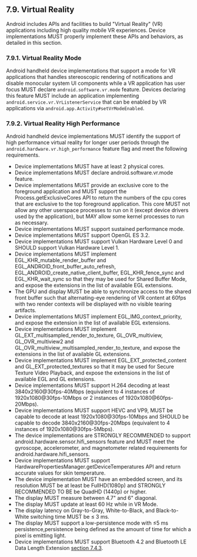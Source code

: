 ## 7.9\. Virtual Reality

Android includes APIs and facilities to build "Virtual Reality" (VR) applications including high
quality mobile VR experiences. Device implementations MUST properly implement these APIs and
behaviors, as detailed in this section.

### 7.9.1\. Virtual Reality Mode

Android handheld device implementations that support a mode for VR applications that handles
stereoscopic rendering of notifications and disable monocular system UI components while a VR
application has user focus MUST declare `android.software.vr.mode` feature. Devices declaring this
feature MUST include an application implementing `android.service.vr.VrListenerService` that can be
enabled by VR applications via `android.app.Activity#setVrModeEnabled`.

### 7.9.2\. Virtual Reality High Performance

Android handheld device implementations MUST identify the support of high performance virtual
reality for longer user periods through the `android.hardware.vr.high_performance` feature flag and
meet the following requirements.

*   Device implementations MUST have at least 2 physical cores.
*   Device implementations MUST declare android.software.vr.mode feature.
*   Device implementations MUST provide an exclusive core to the foreground application and MUST
    support the Process.getExclusiveCores API to return the numbers of the cpu cores that are
    exclusive to the top foreground application. This core MUST not allow any other userspace
    processes to run on it (except device drivers used by the application), but MAY allow some
    kernel processes to run as necessary.
*   Device implementations MUST support sustained performance mode.
*   Device implementations MUST support OpenGL ES 3.2.
*   Device implementations MUST support Vulkan Hardware Level 0 and SHOULD support
    Vulkan Hardware Level 1.
*   Device implementations MUST implement EGL_KHR_mutable_render_buffer and
    EGL_ANDROID_front_buffer_auto_refresh, EGL_ANDROID_create_native_client_buffer,
    EGL_KHR_fence_sync and EGL_KHR_wait_sync so that they may be used for Shared Buffer Mode, and
    expose the extensions in the list of available EGL extensions.
*   The GPU and display MUST be able to synchronize access to the shared front buffer such that
    alternating-eye rendering of VR content at 60fps with two render contexts will be displayed with
    no visible tearing artifacts.
*   Device implementations MUST implement EGL_IMG_context_priority, and expose the extension in the
    list of available EGL extensions.
*   Device implementations MUST implement GL_EXT_multisampled_render_to_texture, GL_OVR_multiview,
    GL_OVR_multiview2 and GL_OVR_multiview_multisampled_render_to_texture, and expose the extensions
    in the list of available GL extensions.
*   Device implementations MUST implement EGL_EXT_protected_content and GL_EXT_protected_textures so
    that it may be used for Secure Texture Video Playback, and expose the extensions in the list of
    available EGL and GL extensions.
*   Device implementations MUST support H.264 decoding at least 3840x2160@30fps-40Mbps (equivalent
    to 4 instances of 1920x1080@30fps-10Mbps or 2 instances of 1920x1080@60fps-20Mbps).
*   Device implementations MUST support HEVC and VP9, MUST be capable to decode at least
    1920x1080@30fps-10Mbps and SHOULD be capable to decode 3840x2160@30fps-20Mbps (equivalent to
    4 instances of 1920x1080@30fps-5Mbps).
*   The device implementations are STRONGLY RECOMMENDED to support
    android.hardware.sensor.hifi_sensors feature and MUST meet the gyroscope, accelerometer, and
    magnetometer related requirements for android.hardware.hifi_sensors.
*   Device implementations MUST support HardwarePropertiesManager.getDeviceTemperatures API and
    return accurate values for skin temperature.
*   The device implementation MUST have an embedded screen, and its resolution MUST be at least be
    FullHD(1080p) and STRONGLY RECOMMENDED TO BE  be QuadHD (1440p) or higher.
*   The display MUST measure between 4.7" and 6" diagonal.
*   The display MUST update at least 60 Hz while in VR Mode.
*   The display latency on Gray-to-Gray, White-to-Black, and Black-to-White switching time MUST
    be ≤ 3 ms.
*   The display MUST support a low-persistence mode with ≤5 ms persistence,persistence being
    defined as the amount of time for which a pixel is emitting light.
*   Device implementations MUST support Bluetooth 4.2 and Bluetooth LE Data Length Extension
    [section 7.4.3](#7_4_3_bluetooth).
